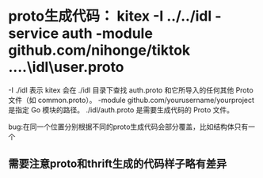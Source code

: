 # proto生成代码： kitex -I ../../idl -service auth -module github.com/nihonge/tiktok ..\..\idl\user.proto
-I ./idl 表示 kitex 会在 ./idl 目录下查找 auth.proto 和它所导入的任何其他 Proto 文件（如 common.proto）。
-module github.com/yourusername/yourproject 是指定 Go 模块的路径。
./idl/auth.proto 是需要生成代码的 Proto 文件。

bug:在同一个位置分别根据不同的proto生成代码会部分覆盖，比如结构体只有一个
## 需要注意proto和thrift生成的代码样子略有差异